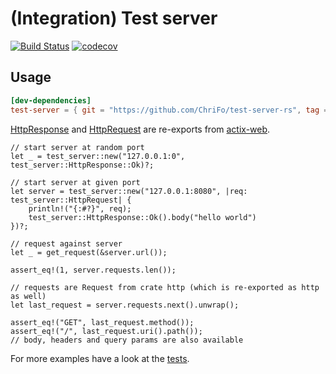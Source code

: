 # (Integration) Test server

[![Build Status](https://github.com/ChriFo/test-server-rs/workflows/Test/badge.svg)](https://github.com/ChriFo/test-server-rs/actions)
[![codecov](https://codecov.io/gh/ChriFo/test-server-rs/branch/master/graph/badge.svg)](https://codecov.io/gh/ChriFo/test-server-rs)

## Usage

```toml
[dev-dependencies]
test-server = { git = "https://github.com/ChriFo/test-server-rs", tag = "0.9.0" }
```

[HttpResponse](https://actix.rs/api/actix-web/stable/actix_web/struct.HttpResponse.html) and [HttpRequest](https://actix.rs/api/actix-web/stable/actix_web/struct.HttpRequest.html) are re-exports from [actix-web](https://github.com/actix/actix-web).

```rust,skt-test
// start server at random port
let _ = test_server::new("127.0.0.1:0", test_server::HttpResponse::Ok)?;

// start server at given port
let server = test_server::new("127.0.0.1:8080", |req: test_server::HttpRequest| {
    println!("{:#?}", req);
    test_server::HttpResponse::Ok().body("hello world")
})?;

// request against server
let _ = get_request(&server.url());

assert_eq!(1, server.requests.len());

// requests are Request from crate http (which is re-exported as http as well)
let last_request = server.requests.next().unwrap();

assert_eq!("GET", last_request.method());
assert_eq!("/", last_request.uri().path());
// body, headers and query params are also available
```

For more examples have a look at the [tests](https://github.com/ChriFo/test-server-rs/blob/master/tests/server.rs).

